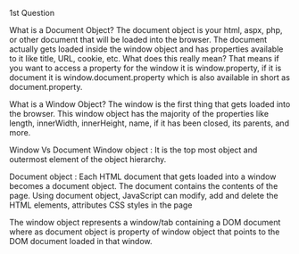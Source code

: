1st Question

What is a Document Object?
The document object is your html, aspx, php, or other document that will be loaded into the browser. The document actually gets loaded inside the window object and has properties available to it like title, URL, cookie, etc. What does this really mean? That means if you want to access a property for the window it is window.property, if it is document it is window.document.property which is also available in short as document.property.

What is a Window Object?
The window is the first thing that gets loaded into the browser. This window object has the majority of the properties like length, innerWidth, innerHeight, name, if it has been closed, its parents, and more.

Window Vs Document
Window object : It is the top most object and outermost element of the object hierarchy.

Document object : Each HTML document that gets loaded into a window becomes a document object. The document contains the contents of the page. Using document object, JavaScript can modify, add and delete the HTML elements, attributes CSS styles in the page

The window object represents a window/tab containing a DOM document where as document object is property of window object that points to the DOM document loaded in that window.
